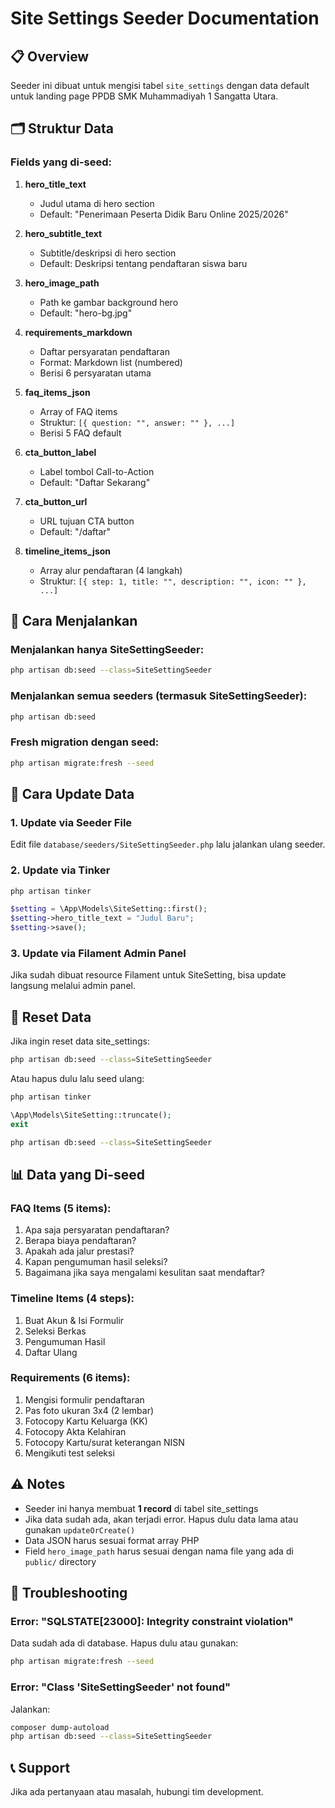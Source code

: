 # Site Settings Seeder Documentation

## 📋 Overview

Seeder ini dibuat untuk mengisi tabel `site_settings` dengan data default untuk landing page PPDB SMK Muhammadiyah 1 Sangatta Utara.

## 🗂️ Struktur Data

### Fields yang di-seed:

1. **hero_title_text**
   - Judul utama di hero section
   - Default: "Penerimaan Peserta Didik Baru Online 2025/2026"

2. **hero_subtitle_text**
   - Subtitle/deskripsi di hero section
   - Default: Deskripsi tentang pendaftaran siswa baru

3. **hero_image_path**
   - Path ke gambar background hero
   - Default: "hero-bg.jpg"

4. **requirements_markdown**
   - Daftar persyaratan pendaftaran
   - Format: Markdown list (numbered)
   - Berisi 6 persyaratan utama

5. **faq_items_json**
   - Array of FAQ items
   - Struktur: `[{ question: "", answer: "" }, ...]`
   - Berisi 5 FAQ default

6. **cta_button_label**
   - Label tombol Call-to-Action
   - Default: "Daftar Sekarang"

7. **cta_button_url**
   - URL tujuan CTA button
   - Default: "/daftar"

8. **timeline_items_json**
   - Array alur pendaftaran (4 langkah)
   - Struktur: `[{ step: 1, title: "", description: "", icon: "" }, ...]`

## 🚀 Cara Menjalankan

### Menjalankan hanya SiteSettingSeeder:
```bash
php artisan db:seed --class=SiteSettingSeeder
```

### Menjalankan semua seeders (termasuk SiteSettingSeeder):
```bash
php artisan db:seed
```

### Fresh migration dengan seed:
```bash
php artisan migrate:fresh --seed
```

## 📝 Cara Update Data

### 1. Update via Seeder File
Edit file `database/seeders/SiteSettingSeeder.php` lalu jalankan ulang seeder.

### 2. Update via Tinker
```bash
php artisan tinker
```
```php
$setting = \App\Models\SiteSetting::first();
$setting->hero_title_text = "Judul Baru";
$setting->save();
```

### 3. Update via Filament Admin Panel
Jika sudah dibuat resource Filament untuk SiteSetting, bisa update langsung melalui admin panel.

## 🔄 Reset Data

Jika ingin reset data site_settings:
```bash
php artisan db:seed --class=SiteSettingSeeder
```

Atau hapus dulu lalu seed ulang:
```bash
php artisan tinker
```
```php
\App\Models\SiteSetting::truncate();
exit
```
```bash
php artisan db:seed --class=SiteSettingSeeder
```

## 📊 Data yang Di-seed

### FAQ Items (5 items):
1. Apa saja persyaratan pendaftaran?
2. Berapa biaya pendaftaran?
3. Apakah ada jalur prestasi?
4. Kapan pengumuman hasil seleksi?
5. Bagaimana jika saya mengalami kesulitan saat mendaftar?

### Timeline Items (4 steps):
1. Buat Akun & Isi Formulir
2. Seleksi Berkas
3. Pengumuman Hasil
4. Daftar Ulang

### Requirements (6 items):
1. Mengisi formulir pendaftaran
2. Pas foto ukuran 3x4 (2 lembar)
3. Fotocopy Kartu Keluarga (KK)
4. Fotocopy Akta Kelahiran
5. Fotocopy Kartu/surat keterangan NISN
6. Mengikuti test seleksi

## ⚠️ Notes

- Seeder ini hanya membuat **1 record** di tabel site_settings
- Jika data sudah ada, akan terjadi error. Hapus dulu data lama atau gunakan `updateOrCreate()`
- Data JSON harus sesuai format array PHP
- Field `hero_image_path` harus sesuai dengan nama file yang ada di `public/` directory

## 🔧 Troubleshooting

### Error: "SQLSTATE[23000]: Integrity constraint violation"
Data sudah ada di database. Hapus dulu atau gunakan:
```bash
php artisan migrate:fresh --seed
```

### Error: "Class 'SiteSettingSeeder' not found"
Jalankan:
```bash
composer dump-autoload
php artisan db:seed --class=SiteSettingSeeder
```

## 📞 Support

Jika ada pertanyaan atau masalah, hubungi tim development.
